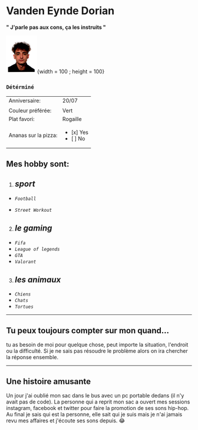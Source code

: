 # Vanden Eynde Dorian
**" J'parle pas aux cons, ça les instruits "**

![Photo](image.png){width = 100 ; height = 100}

### ``Détérminé`` 

 |          |          |  
 |---------------------|---------------|
 |Anniversaire:        | 20/07         |
 |                     |               |
 |Couleur préférée:    | Vert          |
 |Plat favori:         | Rogaille      |
 |Ananas sur la pizza: |<ul><li>[x] Yes</li><li>[ ] No</li></ul> |
 

## Mes hobby sont: 
 1. ## _sport_  
 * _`Football`_
 + _`Street Workout`_
 2. ## _le gaming_
* _`Fifa`_ 
* _`League of legends`_
* _`GTA `_
* _`Valorant`_
 
 3. ## _les animaux_
* _`Chiens`_
* _`Chats`_
* _`Tortues`_

----
## Tu peux toujours compter sur mon quand...
tu as besoin de moi pour quelque chose, peut importe la situation, l'endroit ou la difficulté. Si je ne sais pas résoudre le problème alors on ira chercher la réponse ensemble.

----
## Une histoire amusante
Un jour j'ai oublié mon sac dans le bus avec un pc portable dedans (il n'y avait pas de code). La personne qui a reprit mon sac a ouvert mes sessions instagram, facebook et twitter pour faire la promotion de ses sons hip-hop. Au final je sais qui est la personne, elle sait qui je suis mais je n'ai jamais revu mes affaires et j'écoute ses sons depuis. :joy:


